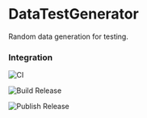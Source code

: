 # DataTestGenerator
Random data generation for testing.


### Integration

![CI](https://github.com/Nivaes/Nivaes.DataTestGenerator/workflows/CI/badge.svg)

![Build Release](https://github.com/Nivaes/Nivaes.DataTestGenerator/workflows/Build%20Release/badge.svg)

![Publish Release](https://github.com/Nivaes/Nivaes.DataTestGenerator/workflows/Publish%20Release/badge.svg)
